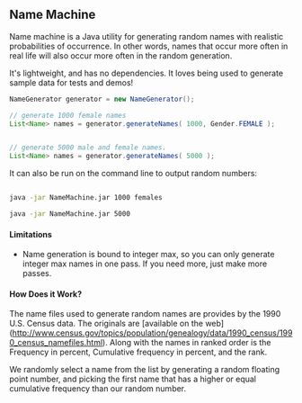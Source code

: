Name Machine
-----------------------

Name machine is a Java utility for generating random names with realistic probabilities of occurrence.  In other words,
names that occur more often in real life will also occur more often in the random generation.


It's lightweight, and has no dependencies.  It loves being used to generate sample data for tests and demos!


```java
NameGenerator generator = new NameGenerator();

// generate 1000 female names
List<Name> names = generator.generateNames( 1000, Gender.FEMALE );


// generate 5000 male and female names.
List<Name> names = generator.generateNames( 5000 );
```

It can also be run on the command line to output random numbers:

```bash

java -jar NameMachine.jar 1000 females

java -jar NameMachine.jar 5000

```


#### Limitations

- Name generation is bound to integer max, so you can only generate integer max names in one pass.  If you need more,
 just make more passes.


#### How Does it Work?

The name files used to generate random names are provides by the 1990 U.S. Census data.  The originals are [available on the web]
(http://www.census.gov/topics/population/genealogy/data/1990_census/1990_census_namefiles.html).  Along with the
names in ranked order is the Frequency in percent, Cumulative frequency in percent, and the rank.

We randomly select a name from the list by generating a random floating point number, and picking the first name that has a higher or equal
cumulative frequency than our random number.
